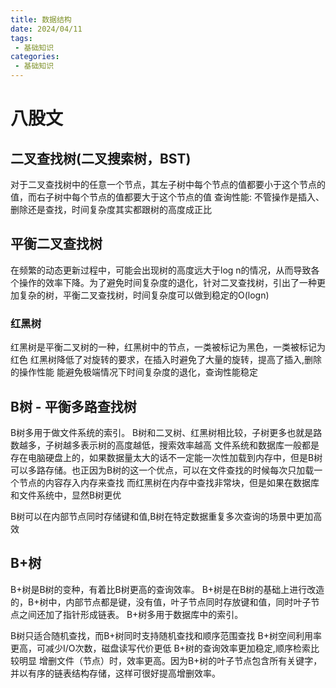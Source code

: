 ```yaml
---
title: 数据结构
date: 2024/04/11
tags:
 - 基础知识
categories:
 - 基础知识
---
```

 # 八股文  
 
 ## 二叉查找树(二叉搜索树，BST)
 对于二叉查找树中的任意一个节点，其左子树中每个节点的值都要小于这个节点的值，而右子树中每个节点的值都要大于这个节点的值
 查询性能: 不管操作是插入、删除还是查找，时间复杂度其实都跟树的高度成正比

 ## 平衡二叉查找树
 在频繁的动态更新过程中，可能会出现树的高度远大于log n的情况，从而导致各个操作的效率下降。为了避免时间复杂度的退化，针对二叉查找树，引出了一种更加复杂的树，平衡二叉查找树，时间复杂度可以做到稳定的O(logn)

 ### 红黑树
 红黑树是平衡二叉树的一种，红黑树中的节点，一类被标记为黑色，一类被标记为红色
 红黑树降低了对旋转的要求，在插入时避免了大量的旋转，提高了插入,删除的操作性能
 能避免极端情况下时间复杂度的退化，查询性能稳定

 

## B树 - 平衡多路查找树
B树多用于做文件系统的索引。
B树和二叉树、红黑树相比较，子树更多也就是路数越多，子树越多表示树的高度越低，搜索效率越高
文件系统和数据库一般都是存在电脑硬盘上的，如果数据量太大的话不一定能一次性加载到内存中，但是B树可以多路存储。也正因为B树的这一个优点，可以在文件查找的时候每次只加载一个节点的内容存入内存来查找
而红黑树在内存中查找非常块，但是如果在数据库和文件系统中，显然B树更优

B树可以在内部节点同时存储键和值,B树在特定数据重复多次查询的场景中更加高效


## B+树
B+树是B树的变种，有着比B树更高的查询效率。
B+树是在B树的基础上进行改造的，B+树中，内部节点都是键，没有值，叶子节点同时存放键和值，同时叶子节点之间还加了指针形成链表。
B+树多用于数据库中的索引。

B树只适合随机查找，而B+树同时支持随机查找和顺序范围查找
B+树空间利用率更高，可减少I/O次数，磁盘读写代价更低
B+树的查询效率更加稳定,顺序检索比较明显
增删文件（节点）时，效率更高。因为B+树的叶子节点包含所有关键字，并以有序的链表结构存储，这样可很好提高增删效率。